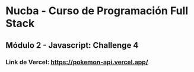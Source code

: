 # Nucba - Curso de Programación Full Stack

## Módulo 2 - Javascript: Challenge 4

### Link de Vercel: https://pokemon-api.vercel.app/